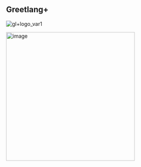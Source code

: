 ## Greetlang+

![gl+logo_var1](https://user-images.githubusercontent.com/104099162/233198214-487a91d5-35f1-4dbc-838f-70de6f8e4671.jpeg)

<img width="350" alt="image" src="https://user-images.githubusercontent.com/104099162/233198214-487a91d5-35f1-4dbc-838f-70de6f8e4671.jpeg">
